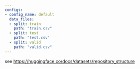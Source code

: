 ```yaml
---
configs:
- config_name: default
  data_files:
  - split: train
    path: "train.csv"
  - split: test
    path: "test.csv"
  - split: valid
    path: "valid.csv"
---
```

see https://huggingface.co/docs/datasets/repository_structure
